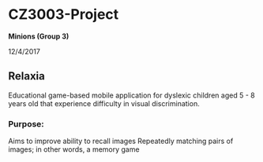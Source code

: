 # CZ3003-Project
**Minions (Group 3)**

12/4/2017

## Relaxia
Educational game-based mobile application for dyslexic children aged 5 - 8 years old that experience difficulty in visual discrimination.

### Purpose:
Aims to improve ability to recall images
Repeatedly matching pairs of images; in other words, a memory game

